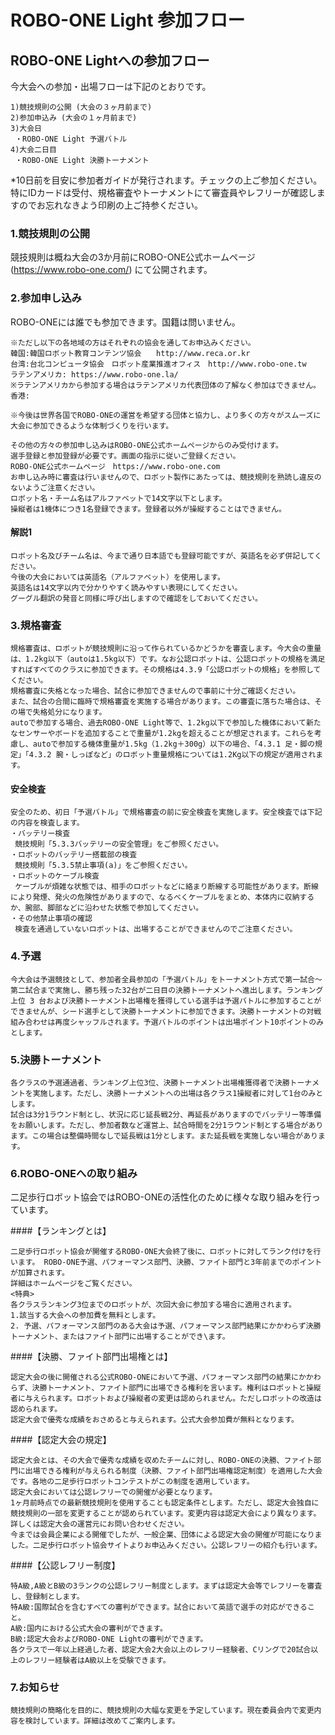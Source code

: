# ROBO-ONE Light 参加フロー

## ROBO-ONE Lightへの参加フロー

今大会への参加・出場フローは下記のとおりです。
```
1)競技規則の公開 (大会の３ヶ月前まで)
2)参加申込み (大会の１ヶ月前まで)
3)大会日
 ・ROBO-ONE Light 予選バトル
4)大会二日目
 ・ROBO-ONE Light 決勝トーナメント
```
*10日前を目安に参加者ガイドが発行されます。チェックの上ご参加ください。特にIDカードは受付、規格審査やトーナメントにて審査員やレフリーが確認しますのでお忘れなきよう印刷の上ご持参ください。

### 1.競技規則の公開

競技規則は概ね大会の3か月前にROBO-ONE公式ホームページ (https://www.robo-one.com/) にて公開されます。

### 2.参加申し込み

ROBO-ONEには誰でも参加できます。国籍は問いません。
```
※ただし以下の各地域の方はそれぞれの協会を通してお申込みください。
韓国:韓国ロボット教育コンテンツ協会　　http://www.reca.or.kr
台湾:台北コンピュータ協会　ロボット産業推進オフィス　http://www.robo-one.tw
ラテンアメリカ: https://www.robo-one.la/　
※ラテンアメリカから参加する場合はラテンアメリカ代表団体の了解なく参加はできません。
香港:

※今後は世界各国でROBO-ONEの運営を希望する団体と協力し、より多くの方々がスムーズに大会に参加できるような体制づくりを行います。

その他の方々の参加申し込みはROBO-ONE公式ホームページからのみ受付けます。
選手登録と参加登録が必要です。画面の指示に従いご登録ください。
ROBO-ONE公式ホームページ　https://www.robo-one.com
お申し込み時に審査は行いませんので、ロボット製作にあたっては、競技規則を熟読し違反のないようご注意ください。
ロボット名・チーム名はアルファベットで14文字以下とします。
操縦者は1機体につき1名登録できます。登録者以外が操縦することはできません。
```
#### 解説1
```
ロボット名及びチーム名は、今まで通り日本語でも登録可能ですが、英語名を必ず併記してください。
今後の大会においては英語名（アルファベット）を使用します。
英語名は14文字以内で分かりやすく読みやすい表現にしてください。
グーグル翻訳の発音と同様に呼び出しますので確認をしておいてください。
```

### 3.規格審査
```
規格審査は、ロボットが競技規則に沿って作られているかどうかを審査します。今大会の重量は、1.2kg以下（autoは1.5kg以下）です。なお公認ロボットは、公認ロボットの規格を満足すればすべてのクラスに参加できます。その規格は4.3.9「公認ロボットの規格」を参照してください。
規格審査に失格となった場合、試合に参加できませんので事前に十分ご確認ください。
また、試合の合間に臨時で規格審査を実施する場合があります。この審査に落ちた場合は、その場で失格処分になります。
autoで参加する場合、過去ROBO-ONE Light等で、1.2kg以下で参加した機体において新たなセンサーやボードを追加することで重量が1.2kgを超えることが想定されます。これらを考慮し、autoで参加する機体重量が1.5kg（1.2kg＋300g）以下の場合、「4.3.1 足・脚の規定」「4.3.2 腕・しっぽなど」のロボット重量規格については1.2Kg以下の規定が適用されます。
```
#### 安全検査
```
安全のため、初日「予選バトル」で規格審査の前に安全検査を実施します。安全検査では下記の内容を検査します。
・バッテリー検査
 競技規則「5.3.3バッテリーの安全管理」をご参照ください。
・ロボットのバッテリー搭載部の検査
 競技規則「5.3.5禁止事項(a)」をご参照ください。
・ロボットのケーブル検査
 ケーブルが煩雑な状態では、相手のロボットなどに絡まり断線する可能性があります。断線により発煙、発火の危険性がありますので、なるべくケーブルをまとめ、本体内に収納するか、腕部、脚部などに沿わせた状態で参加してください。
・その他禁止事項の確認
 検査を通過していないロボットは、出場することができませんのでご注意ください。
```
### 4.予選
```
今大会は予選競技として、参加者全員参加の「予選バトル」をトーナメント方式で第一試合～第二試合まで実施し、勝ち残った32台が二日目の決勝トーナメントへ進出します。ランキング上位 3 台および決勝トーナメント出場権を獲得している選手は予選バトルに参加することができませんが、シード選手として決勝トーナメントに参加できます。決勝トーナメントの対戦組み合わせは再度シャッフルされます。予選バトルのポイントは出場ポイント10ポイントのみとします。
```

### 5.決勝トーナメント
```
各クラスの予選通過者、ランキング上位3位、決勝トーナメント出場権獲得者で決勝トーナメントを実施します。ただし、決勝トーナメントへの出場は各クラス1操縦者に対して1台のみとします。
試合は3分1ラウンド制とし、状況に応じ延長戦2分、再延長がありますのでバッテリー等準備をお願いします。ただし、参加者数など運営上、試合時間を2分1ラウンド制とする場合があります。この場合は整備時間なしで延長戦は1分とします。また延長戦を実施しない場合があります。
```

### 6.ROBO-ONEへの取り組み

二足歩行ロボット協会ではROBO-ONEの活性化のために様々な取り組みを行っています。

####【ランキングとは】
```
二足歩行ロボット協会が開催するROBO-ONE大会終了後に、ロボットに対してランク付けを行います。 ROBO-ONE予選、パフォーマンス部門、決勝、ファイト部門と3年前までのポイントが加算されます。 
詳細はホームページをご覧ください。
<特典>
各クラスランキング3位までのロボットが、次回大会に参加する場合に適用されます。
1.該当する大会への参加費を無料とします。
2. 予選、パフォーマンス部門のある大会は予選、パフォーマンス部門結果にかかわらず決勝トーナメント、またはファイト部門に出場することができ\ます。
```
####【決勝、ファイト部門出場権とは】
```
認定大会の後に開催される公式ROBO-ONEにおいて予選、パフォーマンス部門の結果にかかわらず、決勝トーナメント、ファイト部門に出場できる権利を言います。権利はロボットと操縦者に与えられます。ロボットおよび操縦者の変更は認められません。ただしロボットの改造は認められます。
認定大会で優秀な成績をおさめると与えられます。公式大会参加費が無料となります。
```
####【認定大会の規定】
```
認定大会とは、その大会で優秀な成績を収めたチームに対し、ROBO-ONEの決勝、ファイト部門に出場できる権利が与えられる制度（決勝、ファイト部門出場権認定制度）を適用した大会です。各地の二足歩行ロボットコンテストがこの制度を適用しています。
認定大会においては公認レフリーでの開催が必要となります。
1ヶ月前時点での最新競技規則を使用することも認定条件とします。ただし、認定大会独自に競技規則の一部を変更することが認められています。変更内容は認定大会により異なります。詳しくは認定大会の運営元にお問い合わせください。
今までは会員企業による開催でしたが、一般企業、団体による認定大会の開催が可能になりました。二足歩行ロボット協会サイトよりお申込みください。公認レフリーの紹介も行います。
```
####【公認レフリー制度】
```
特A級,A級とB級の3ランクの公認レフリー制度とします。まずは認定大会等でレフリーを審査し、登録制とします。
特A級:国際試合を含むすべての審判ができます。試合において英語で選手の対応ができること。
A級:国内における公式大会の審判ができます。
B級:認定大会およびROBO-ONE Lightの審判ができます。
各クラスで一年以上経過した者、認定大会2大会以上のレフリー経験者、Cリングで20試合以上のレフリー経験者はA級以上を受験できます。
```

### 7.お知らせ
```
競技規則の簡略化を目的に、競技規則の大幅な変更を予定しています。現在委員会内で変更内容を検討しています。詳細は改めてご案内します。
```

